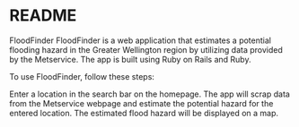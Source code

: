 # README

FloodFinder
FloodFinder is a web application that estimates a potential flooding hazard in the Greater Wellington region by utilizing data provided by the Metservice. The app is built using Ruby on Rails and Ruby.


To use FloodFinder, follow these steps:

Enter a location in the search bar on the homepage.
The app will scrap data from the Metservice webpage and estimate the potential hazard for the entered location.
The estimated flood hazard will be displayed on a map.
